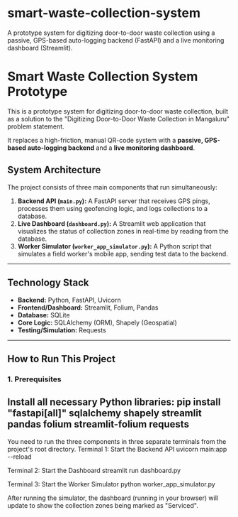 # smart-waste-collection-system
A prototype system for digitizing door-to-door waste collection using a passive, GPS-based auto-logging backend (FastAPI) and a live monitoring dashboard (Streamlit).
# Smart Waste Collection System Prototype

This is a prototype system for digitizing door-to-door waste collection, built as a solution to the "Digitizing Door-to-Door Waste Collection in Mangaluru" problem statement.

It replaces a high-friction, manual QR-code system with a **passive, GPS-based auto-logging backend** and a **live monitoring dashboard**.
## System Architecture
The project consists of three main components that run simultaneously:
1.  **Backend API (`main.py`):** A FastAPI server that receives GPS pings, processes them using geofencing logic, and logs collections to a database.
2.  **Live Dashboard (`dashboard.py`):** A Streamlit web application that visualizes the status of collection zones in real-time by reading from the database.
3.  **Worker Simulator (`worker_app_simulator.py`):** A Python script that simulates a field worker's mobile app, sending test data to the backend.
---
## Technology Stack
-   **Backend:** Python, FastAPI, Uvicorn
-   **Frontend/Dashboard:** Streamlit, Folium, Pandas
-   **Database:** SQLite
-   **Core Logic:** SQLAlchemy (ORM), Shapely (Geospatial)
-   **Testing/Simulation:** Requests
---
## How to Run This Project
### 1. Prerequisites

Install all necessary Python libraries:
pip install "fastapi[all]" sqlalchemy shapely streamlit pandas folium streamlit-folium requests
---
You need to run the three components in three separate terminals from the project's root directory.
Terminal 1: Start the Backend API
uvicorn main:app --reload

Terminal 2: Start the Dashboard
streamlit run dashboard.py

Terminal 3: Start the Worker Simulator
python worker_app_simulator.py

After running the simulator, the dashboard (running in your browser) will update to show the collection zones being marked as "Serviced".
